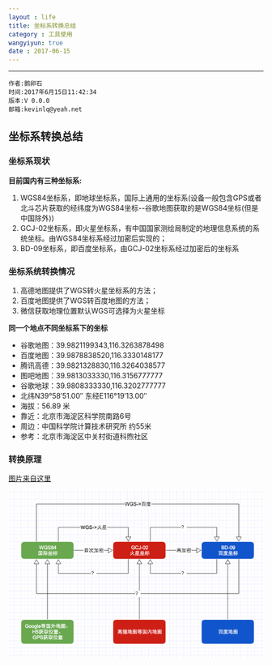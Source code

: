 ```yaml
---
layout : life
title: 坐标系转换总结
category : 工具使用
wangyiyun: true
date : 2017-06-15
---
```


******

    作者:鹅卵石
    时间:2017年6月15日11:42:34
    版本:V 0.0.0
    邮箱:kevinlq@yeah.net

<!-- more -->

## 坐标系转换总结

### 坐标系现状

**目前国内有三种坐标系:**

1. WGS84坐标系，即地球坐标系，国际上通用的坐标系(设备一般包含GPS或者北斗芯片获取的经纬度为WGS84坐标--谷歌地图获取的是WGS84坐标(但是中国除外))
2. GCJ-02坐标系，即火星坐标系，有中国国家测绘局制定的地理信息系统的系统坐标。由WGS84坐标系经过加密后实现的；
3. BD-09坐标系，即百度坐标系，由GCJ-02坐标系经过加密后的坐标系

### 坐标系统转换情况

1. 高德地图提供了WGS转火星坐标系的方法；
2. 百度地图提供了WGS转百度地图的方法；
3. 微信获取地理位置默认WGS可选择为火星坐标

**同一个地点不同坐标系下的坐标**

- 谷歌地图：39.9821199343,116.3263878498
- 百度地图：39.9878838520,116.3330148177
- 腾讯高德：39.9821328830,116.3264038577
- 图吧地图：39.9813033330,116.3156777777
- 谷歌地球：39.9808333330,116.3202777777
- 北纬N39°58′51.00″ 东经E116°19′13.00″
- 海拔：56.89 米
- 靠近：北京市海淀区科学院南路6号
- 周边：中国科学院计算技术研究所 约55米
- 参考：北京市海淀区中关村街道科煦社区

### 转换原理

[图片来自这里][1]

![转换方法](/res/img/blog/工具使用/map.png)


  [1]: https://segmentfault.com/a/1190000008549028
